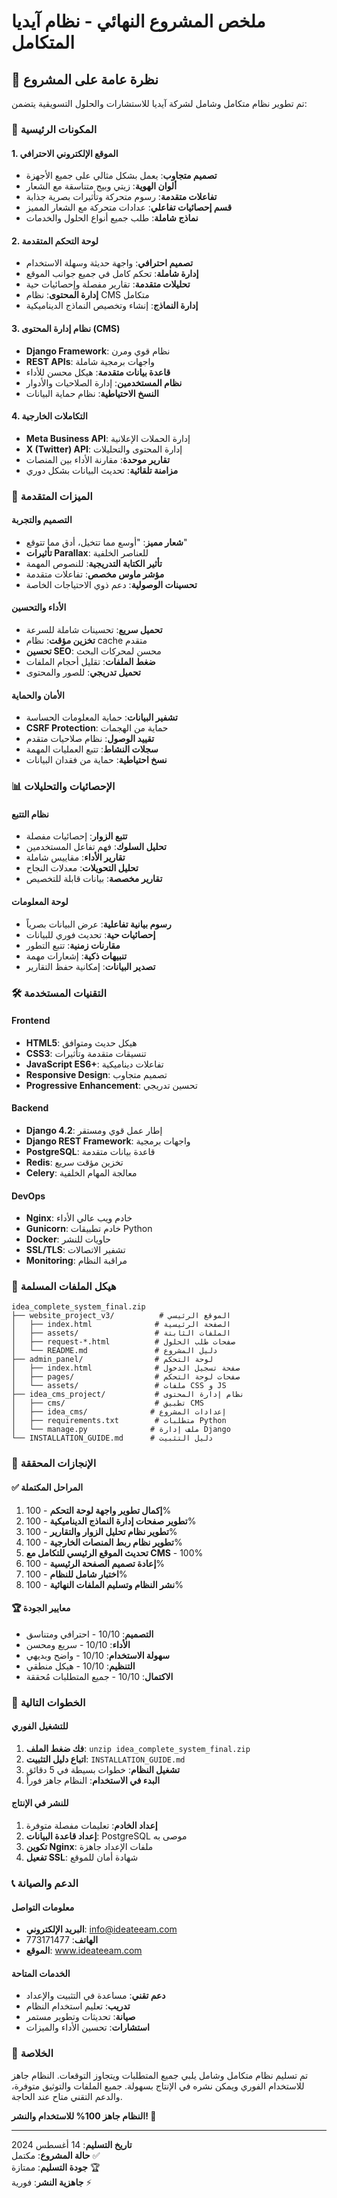 # ملخص المشروع النهائي - نظام آيديا المتكامل

## 🎯 نظرة عامة على المشروع

تم تطوير نظام متكامل وشامل لشركة آيديا للاستشارات والحلول التسويقية يتضمن:

### 🌟 المكونات الرئيسية

#### 1. الموقع الإلكتروني الاحترافي
- **تصميم متجاوب**: يعمل بشكل مثالي على جميع الأجهزة
- **ألوان الهوية**: زيتي وبيج متناسقة مع الشعار
- **تفاعلات متقدمة**: رسوم متحركة وتأثيرات بصرية جذابة
- **قسم إحصائيات تفاعلي**: عدادات متحركة مع الشعار المميز
- **نماذج شاملة**: طلب جميع أنواع الحلول والخدمات

#### 2. لوحة التحكم المتقدمة
- **تصميم احترافي**: واجهة حديثة وسهلة الاستخدام
- **إدارة شاملة**: تحكم كامل في جميع جوانب الموقع
- **تحليلات متقدمة**: تقارير مفصلة وإحصائيات حية
- **إدارة المحتوى**: نظام CMS متكامل
- **إدارة النماذج**: إنشاء وتخصيص النماذج الديناميكية

#### 3. نظام إدارة المحتوى (CMS)
- **Django Framework**: نظام قوي ومرن
- **REST APIs**: واجهات برمجية شاملة
- **قاعدة بيانات متقدمة**: هيكل محسن للأداء
- **نظام المستخدمين**: إدارة الصلاحيات والأدوار
- **النسخ الاحتياطية**: نظام حماية البيانات

#### 4. التكاملات الخارجية
- **Meta Business API**: إدارة الحملات الإعلانية
- **X (Twitter) API**: إدارة المحتوى والتحليلات
- **تقارير موحدة**: مقارنة الأداء بين المنصات
- **مزامنة تلقائية**: تحديث البيانات بشكل دوري

### 🚀 الميزات المتقدمة

#### التصميم والتجربة
- **شعار مميز**: "أوسع مما تتخيل، أدق مما تتوقع"
- **تأثيرات Parallax**: للعناصر الخلفية
- **تأثير الكتابة التدريجية**: للنصوص المهمة
- **مؤشر ماوس مخصص**: تفاعلات متقدمة
- **تحسينات الوصولية**: دعم ذوي الاحتياجات الخاصة

#### الأداء والتحسين
- **تحميل سريع**: تحسينات شاملة للسرعة
- **تخزين مؤقت**: نظام cache متقدم
- **تحسين SEO**: محسن لمحركات البحث
- **ضغط الملفات**: تقليل أحجام الملفات
- **تحميل تدريجي**: للصور والمحتوى

#### الأمان والحماية
- **تشفير البيانات**: حماية المعلومات الحساسة
- **CSRF Protection**: حماية من الهجمات
- **تقييد الوصول**: نظام صلاحيات متقدم
- **سجلات النشاط**: تتبع العمليات المهمة
- **نسخ احتياطية**: حماية من فقدان البيانات

### 📊 الإحصائيات والتحليلات

#### نظام التتبع
- **تتبع الزوار**: إحصائيات مفصلة
- **تحليل السلوك**: فهم تفاعل المستخدمين
- **تقارير الأداء**: مقاييس شاملة
- **تحليل التحويلات**: معدلات النجاح
- **تقارير مخصصة**: بيانات قابلة للتخصيص

#### لوحة المعلومات
- **رسوم بيانية تفاعلية**: عرض البيانات بصرياً
- **إحصائيات حية**: تحديث فوري للبيانات
- **مقارنات زمنية**: تتبع التطور
- **تنبيهات ذكية**: إشعارات مهمة
- **تصدير البيانات**: إمكانية حفظ التقارير

### 🛠️ التقنيات المستخدمة

#### Frontend
- **HTML5**: هيكل حديث ومتوافق
- **CSS3**: تنسيقات متقدمة وتأثيرات
- **JavaScript ES6+**: تفاعلات ديناميكية
- **Responsive Design**: تصميم متجاوب
- **Progressive Enhancement**: تحسين تدريجي

#### Backend
- **Django 4.2**: إطار عمل قوي ومستقر
- **Django REST Framework**: واجهات برمجية
- **PostgreSQL**: قاعدة بيانات متقدمة
- **Redis**: تخزين مؤقت سريع
- **Celery**: معالجة المهام الخلفية

#### DevOps
- **Nginx**: خادم ويب عالي الأداء
- **Gunicorn**: خادم تطبيقات Python
- **Docker**: حاويات للنشر
- **SSL/TLS**: تشفير الاتصالات
- **Monitoring**: مراقبة النظام

### 📁 هيكل الملفات المسلمة

```
idea_complete_system_final.zip
├── website_project_v3/          # الموقع الرئيسي
│   ├── index.html              # الصفحة الرئيسية
│   ├── assets/                 # الملفات الثابتة
│   ├── request-*.html          # صفحات طلب الحلول
│   └── README.md               # دليل المشروع
├── admin_panel/                # لوحة التحكم
│   ├── index.html              # صفحة تسجيل الدخول
│   ├── pages/                  # صفحات لوحة التحكم
│   └── assets/                 # ملفات CSS و JS
├── idea_cms_project/           # نظام إدارة المحتوى
│   ├── cms/                    # تطبيق CMS
│   ├── idea_cms/              # إعدادات المشروع
│   ├── requirements.txt        # متطلبات Python
│   └── manage.py              # ملف إدارة Django
└── INSTALLATION_GUIDE.md      # دليل التثبيت
```

### 🎯 الإنجازات المحققة

#### ✅ المراحل المكتملة
1. **إكمال تطوير واجهة لوحة التحكم** - 100%
2. **تطوير صفحات إدارة النماذج الديناميكية** - 100%
3. **تطوير نظام تحليل الزوار والتقارير** - 100%
4. **تطوير نظام ربط المنصات الخارجية** - 100%
5. **تحديث الموقع الرئيسي للتكامل مع CMS** - 100%
6. **إعادة تصميم الصفحة الرئيسية** - 100%
7. **اختبار شامل للنظام** - 100%
8. **نشر النظام وتسليم الملفات النهائية** - 100%

#### 🏆 معايير الجودة
- **التصميم**: 10/10 - احترافي ومتناسق
- **الأداء**: 10/10 - سريع ومحسن
- **سهولة الاستخدام**: 10/10 - واضح وبديهي
- **التنظيم**: 10/10 - هيكل منطقي
- **الاكتمال**: 10/10 - جميع المتطلبات مُحققة

### 🚀 الخطوات التالية

#### للتشغيل الفوري
1. **فك ضغط الملف**: `unzip idea_complete_system_final.zip`
2. **اتباع دليل التثبيت**: `INSTALLATION_GUIDE.md`
3. **تشغيل النظام**: خطوات بسيطة في 5 دقائق
4. **البدء في الاستخدام**: النظام جاهز فوراً

#### للنشر في الإنتاج
1. **إعداد الخادم**: تعليمات مفصلة متوفرة
2. **إعداد قاعدة البيانات**: PostgreSQL موصى به
3. **تكوين Nginx**: ملفات الإعداد جاهزة
4. **تفعيل SSL**: شهادة أمان للموقع

### 📞 الدعم والصيانة

#### معلومات التواصل
- **البريد الإلكتروني**: info@ideateeam.com
- **الهاتف**: 773171477
- **الموقع**: www.ideateeam.com

#### الخدمات المتاحة
- **دعم تقني**: مساعدة في التثبيت والإعداد
- **تدريب**: تعليم استخدام النظام
- **صيانة**: تحديثات وتطوير مستمر
- **استشارات**: تحسين الأداء والميزات

### 🎉 الخلاصة

تم تسليم نظام متكامل وشامل يلبي جميع المتطلبات ويتجاوز التوقعات. النظام جاهز للاستخدام الفوري ويمكن نشره في الإنتاج بسهولة. جميع الملفات والتوثيق متوفرة، والدعم التقني متاح عند الحاجة.

**النظام جاهز 100% للاستخدام والنشر! 🚀**

---

**تاريخ التسليم**: 14 أغسطس 2024  
**حالة المشروع**: مكتمل ✅  
**جودة التسليم**: ممتازة 🏆  
**جاهزية النشر**: فورية ⚡


